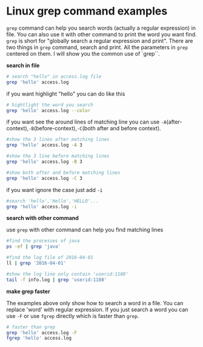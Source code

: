 # Linux grep command examples
``grep`` command can help you search words (actually a regular expression) in file. You can also use it with other command
to print the word you want find. ``grep`` is short for "globally search a regular expression and print". There are two things
in ``grep`` command, search and print. All the parameters in ``grep`` centered on them. I will show you the common use of 
`grep``.

**search in file**

```bash
# search "hello" in access.log file
grep 'hello' access.log 
```
if you want highlight "hello" you can do like this
```bash
# hightlight the word you search
grep 'hello' access.log --color
```
if you want see the around lines of matching line you can use ``-A``(after-context),``-B``(before-context),``-C``(both 
after and before context).
```bash
#show the 3 lines after matching lines
grep 'hello' access.log -A 3

#show the 3 line before matching lines
grep 'hello' access.log -B 3

#show both after and before matching lines
grep 'hello' access.log -C 3
```
if you want ignore the case just add ``-i``
```bash
#search 'hello','Hello','HELLO'...
grep 'hello' access.log -i
```


**search with other command**

use ``grep`` with other command can help you find matching lines
```bash
#find the processes of java
ps -ef | grep 'java'

#find the log file of 2016-04-01
ll | grep '2016-04-01'

#show the log line only contain 'userid:1188'
tail -f info.log | grep 'userid:1188'
```


**make grep faster**

The examples above only show how to search a word in a file. You can replace 'word' with regular expression. If you just
search a word you can use ``-F`` or use ``fgrep`` directly which is faster than ``grep``. 
```bash
# faster than grep
grep 'hello' access.log -F 
fgrep 'hello' access.log
```
